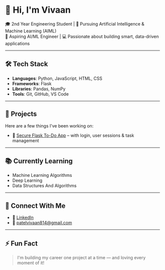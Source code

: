 # 👋 Hi, I'm Vivaan

🎓 2nd Year Engineering Student | 🧠 Pursuing Artificial Intelligence & Machine Learning (AIML)  
🚀 Aspiring AI/ML Engineer | 💻 Passionate about building smart, data-driven applications

---

## 🛠️ Tech Stack

- **Languages**: Python, JavaScript, HTML, CSS  
- **Frameworks**: Flask  
- **Libraries**: Pandas, NumPy  
- **Tools**: Git, GitHub, VS Code  

---

## 💼 Projects

Here are a few things I've been working on:

- 🔐 [Secure Flask To-Do App](https://github.com/Vivaan2756/Todo-Flask-App) – with login, user sessions & task management  
  

---

## 📚 Currently Learning

- Machine Learning Algorithms
- Deep Learning
- Data Structures And Algorithms
  

---

## 🔗 Connect With Me

- 💼 [LinkedIn](https://www.linkedin.com/in/vivaan-patel-b81b21319/) 
- 📧 patelvivaan814@gmail.com

---

## ⚡ Fun Fact

> I'm building my career one project at a time — and loving every moment of it!

